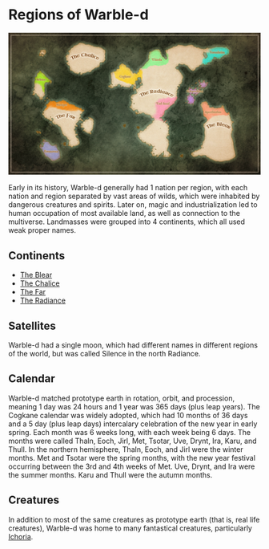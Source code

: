 # Regions of Warble-d

<meta property="og:description" content="Regions of Warble-d.">

![Warble-d](atlas.png)

Early in its history, Warble-d generally had 1 nation per region, with each nation and region separated by vast areas of wilds, which were inhabited by dangerous creatures and spirits. Later on, magic and industrialization led to human occupation of most available land, as well as connection to the multiverse. Landmasses were grouped into 4 continents, which all used weak proper names.

## Continents

- [The Blear](blear/introduction.md)
- [The Chalice](chalice/introduction.md)
- [The Far](far/introduction.md)
- [The Radiance](radiance/introduction.md)

## Satellites

Warble-d had a single moon, which had different names in different regions of the world, but was called Silence in the north Radiance.

## Calendar

Warble-d matched prototype earth in rotation, orbit, and procession, meaning 1 day was 24 hours and 1 year was 365 days (plus leap years). The Cogkane calendar was widely adopted, which had 10 months of 36 days and a 5 day (plus leap days) intercalary celebration of the new year in early spring. Each month was 6 weeks long, with each week being 6 days. The months were called Thaln, Eoch, Jirl, Met, Tsotar, Uve, Drynt, Ira, Karu, and Thull. In the northern hemisphere, Thaln, Eoch, and Jirl were the winter months. Met and Tsotar were the spring months, with the new year festival occurring between the 3rd and 4th weeks of Met. Uve, Drynt, and Ira were the summer months. Karu and Thull were the autumn months.

## Creatures

In addition to most of the same creatures as prototype earth (that is, real life creatures), Warble-d was home to many fantastical creatures, particularly [Ichoria](../../../../../taxonomy/illustrati/incorporia/anima/ichoria/introduction.md).